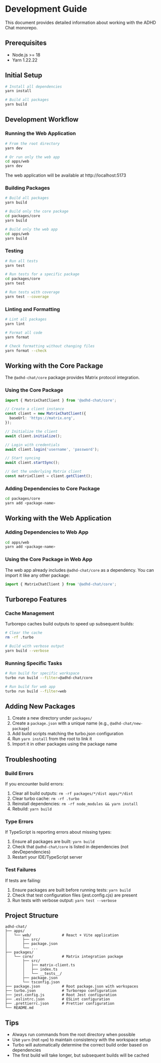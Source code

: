 # Development Guide

This document provides detailed information about working with the ADHD Chat monorepo.

## Prerequisites

- Node.js >= 18
- Yarn 1.22.22

## Initial Setup

```bash
# Install all dependencies
yarn install

# Build all packages
yarn build
```

## Development Workflow

### Running the Web Application

```bash
# From the root directory
yarn dev

# Or run only the web app
cd apps/web
yarn dev
```

The web application will be available at http://localhost:5173

### Building Packages

```bash
# Build all packages
yarn build

# Build only the core package
cd packages/core
yarn build

# Build only the web app
cd apps/web
yarn build
```

### Testing

```bash
# Run all tests
yarn test

# Run tests for a specific package
cd packages/core
yarn test

# Run tests with coverage
yarn test --coverage
```

### Linting and Formatting

```bash
# Lint all packages
yarn lint

# Format all code
yarn format

# Check formatting without changing files
yarn format --check
```

## Working with the Core Package

The `@adhd-chat/core` package provides Matrix protocol integration.

### Using the Core Package

```typescript
import { MatrixChatClient } from '@adhd-chat/core';

// Create a client instance
const client = new MatrixChatClient({
  baseUrl: 'https://matrix.org',
});

// Initialize the client
await client.initialize();

// Login with credentials
await client.login('username', 'password');

// Start syncing
await client.startSync();

// Get the underlying Matrix client
const matrixClient = client.getClient();
```

### Adding Dependencies to Core Package

```bash
cd packages/core
yarn add <package-name>
```

## Working with the Web Application

### Adding Dependencies to Web App

```bash
cd apps/web
yarn add <package-name>
```

### Using the Core Package in Web App

The web app already includes `@adhd-chat/core` as a dependency. You can import it like any other package:

```typescript
import { MatrixChatClient } from '@adhd-chat/core';
```

## Turborepo Features

### Cache Management

Turborepo caches build outputs to speed up subsequent builds:

```bash
# Clear the cache
rm -rf .turbo

# Build with verbose output
yarn build --verbose
```

### Running Specific Tasks

```bash
# Run build for specific workspace
turbo run build --filter=@adhd-chat/core

# Run build for web app
turbo run build --filter=web
```

## Adding New Packages

1. Create a new directory under `packages/`
2. Create a `package.json` with a unique name (e.g., `@adhd-chat/new-package`)
3. Add build scripts matching the turbo.json configuration
4. Run `yarn install` from the root to link it
5. Import it in other packages using the package name

## Troubleshooting

### Build Errors

If you encounter build errors:

1. Clear all build outputs: `rm -rf packages/*/dist apps/*/dist`
2. Clear turbo cache: `rm -rf .turbo`
3. Reinstall dependencies: `rm -rf node_modules && yarn install`
4. Rebuild: `yarn build`

### Type Errors

If TypeScript is reporting errors about missing types:

1. Ensure all packages are built: `yarn build`
2. Check that `@adhd-chat/core` is listed in dependencies (not devDependencies)
3. Restart your IDE/TypeScript server

### Test Failures

If tests are failing:

1. Ensure packages are built before running tests: `yarn build`
2. Check that test configuration files (jest.config.cjs) are present
3. Run tests with verbose output: `yarn test --verbose`

## Project Structure

```
adhd-chat/
├── apps/
│   └── web/              # React + Vite application
│       ├── src/
│       ├── package.json
│       └── ...
├── packages/
│   └── core/             # Matrix integration package
│       ├── src/
│       │   ├── matrix-client.ts
│       │   ├── index.ts
│       │   └── __tests__/
│       ├── package.json
│       └── tsconfig.json
├── package.json          # Root package.json with workspaces
├── turbo.json            # Turborepo configuration
├── jest.config.js        # Root Jest configuration
├── .eslintrc.json        # ESLint configuration
├── .prettierrc.json      # Prettier configuration
└── README.md
```

## Tips

- Always run commands from the root directory when possible
- Use `yarn` (not `npm`) to maintain consistency with the workspace setup
- Turbo will automatically determine the correct build order based on dependencies
- The first build will take longer, but subsequent builds will be cached
